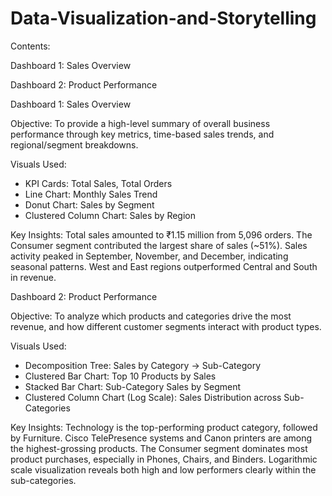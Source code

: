 # Data-Visualization-and-Storytelling
Contents:

Dashboard 1: Sales Overview

Dashboard 2: Product Performance

Dashboard 1: Sales Overview

Objective:
To provide a high-level summary of overall business performance through key metrics, time-based sales trends, and regional/segment breakdowns.

Visuals Used:
- KPI Cards: Total Sales, Total Orders
- Line Chart: Monthly Sales Trend
- Donut Chart: Sales by Segment
- Clustered Column Chart: Sales by Region

Key Insights:
Total sales amounted to ₹1.15 million from 5,096 orders.
The Consumer segment contributed the largest share of sales (~51%).
Sales activity peaked in September, November, and December, indicating seasonal patterns.
West and East regions outperformed Central and South in revenue.

Dashboard 2: Product Performance

Objective:
To analyze which products and categories drive the most revenue, and how different customer segments interact with product types.

Visuals Used:
- Decomposition Tree: Sales by Category → Sub-Category
- Clustered Bar Chart: Top 10 Products by Sales
- Stacked Bar Chart: Sub-Category Sales by Segment
- Clustered Column Chart (Log Scale): Sales Distribution across Sub-Categories

Key Insights:
Technology is the top-performing product category, followed by Furniture.
Cisco TelePresence systems and Canon printers are among the highest-grossing products.
The Consumer segment dominates most product purchases, especially in Phones, Chairs, and Binders.
Logarithmic scale visualization reveals both high and low performers clearly within the sub-categories.

